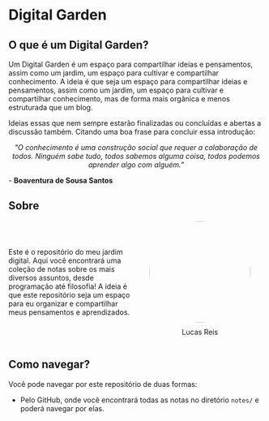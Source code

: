 # Digital Garden

## O que é um Digital Garden?

Um Digital Garden é um espaço para compartilhar ideias e pensamentos, assim como um jardim, um espaço para cultivar e compartilhar conhecimento. A ideia é que seja um espaço para compartilhar ideias e pensamentos, assim como um jardim, um espaço para cultivar e compartilhar conhecimento, mas de forma mais orgânica e menos estruturada que um blog.

Ideias essas que nem sempre estarão finalizadas ou concluídas e abertas a discussão também. Citando uma boa frase para concluir essa introdução:

<p align="center"><i>"O conhecimento é uma construção social que requer a colaboração de todos. Ninguém sabe tudo, todos sabemos alguma coisa, todos podemos aprender algo com alguém."</i></p>
- <b>Boaventura de Sousa Santos</b>

## Sobre

<div style="display: flex; justify-content: center; align-items: center">
    <p style="width: 50%">
    Este é o repositório do meu jardim digital. Aqui você encontrará uma coleção de notas sobre os mais diversos assuntos, desde programação até filosofia! A ideia é que este repositório seja um espaço para eu organizar e compartilhar meus pensamentos e aprendizados.
    </p>
    <div style="display: flex; flex-direction: column; width: 50%; justify-content: center; align-items: center">
        <img src="https://avatars.githubusercontent.com/reislucaz" width="200px" height="200px" style="border-radius: 50%"/>
        <p style="margin-top: 10px">Lucas Reis</p>
    </div>
</div>

## Como navegar?

Você pode navegar por este repositório de duas formas:

<!-- - Pelo [GitHub Pages](https://reislucaz.github.io/digital-garden/), onde você encontrará uma lista de todas as notas e poderá navegar por elas. -->

- Pelo GitHub, onde você encontrará todas as notas no diretório `notes/` e poderá navegar por elas.
